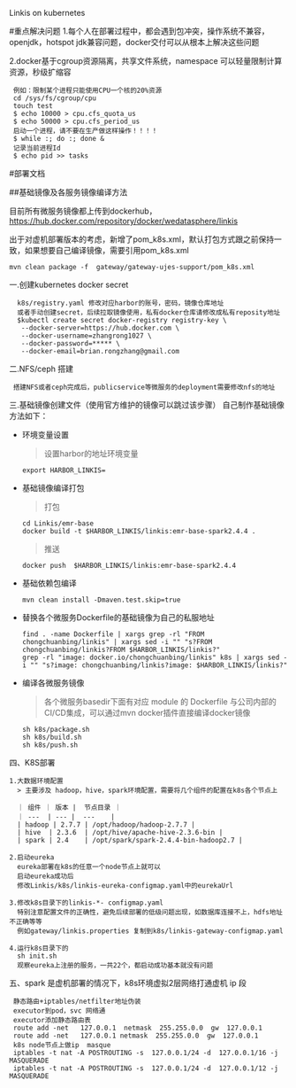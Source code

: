 Linkis on kubernetes

#重点解决问题
1.每个人在部署过程中，都会遇到包冲突，操作系统不兼容，openjdk，hotspot jdk兼容问题，docker交付可以从根本上解决这些问题

2.docker基于cgroup资源隔离，共享文件系统，namespace 可以轻量限制计算资源，秒级扩缩容

     例如：限制某个进程只能使用CPU一个核的20%资源
     cd /sys/fs/cgroup/cpu
     touch test 
     $ echo 10000 > cpu.cfs_quota_us 
     $ echo 50000 > cpu.cfs_period_us
     启动一个进程，请不要在生产做这样操作！！！！  
     $ while :; do :; done &
     记录当前进程Id
     $ echo pid >> tasks

#部署文档
    
##基础镜像及各服务镜像编译方法

  目前所有微服务镜像都上传到dockerhub，https://hub.docker.com/repository/docker/wedatasphere/linkis
  
  出于对虚机部署版本的考虑，新增了pom_k8s.xml，默认打包方式跟之前保持一致，如果想要自己编译镜像，需要引用pom_k8s.xml
  
    mvn clean package -f  gateway/gateway-ujes-support/pom_k8s.xml
  
  一.创建kubernetes  docker secret
  
      k8s/registry.yaml 修改对应harbor的账号，密码，镜像仓库地址
      或者手动创建secret，后续拉取镜像使用，私有docker仓库请修改成私有reposity地址
      $kubectl create secret docker-registry registry-key \
       --docker-server=https://hub.docker.com \
       --docker-username=zhangrong1027 \
       --docker-password=***** \
       --docker-email=brian.rongzhang@gmail.com
  
  二.NFS/ceph 搭建
  
     搭建NFS或者ceph完成后，publicservice等微服务的deployment需要修改nfs的地址
  
  三.基础镜像创建文件（使用官方维护的镜像可以跳过该步骤）
   自己制作基础镜像方法如下：
   *  环境变量设置
   
        > 设置harbor的地址环境变量
        ```
        export HARBOR_LINKIS=
        ```
      
   * 基础镜像编译打包
        > 打包
        ```
        cd Linkis/emr-base
        docker build -t $HARBOR_LINKIS/linkis:emr-base-spark2.4.4 .
        ```
        > 推送
        ```
        docker push  $HARBOR_LINKIS/linkis:emr-base-spark2.4.4 
        ```
   * 基础依赖包编译
        ```
        mvn clean install -Dmaven.test.skip=true
        ```

   * 替换各个微服务Dockerfile的基础镜像为自己的私服地址
        ```
        find . -name Dockerfile | xargs grep -rl "FROM chongchuanbing/linkis" | xargs sed -i "" "s?FROM chongchuanbing/linkis?FROM $HARBOR_LINKIS/linkis?"
        grep -rl "image: docker.io/chongchuanbing/linkis" k8s | xargs sed -i "" "s?image: chongchuanbing/linkis?image: $HARBOR_LINKIS/linkis?"
        ```
   
   * 编译各微服务镜像
   
        > 各个微服务basedir下面有对应 module 的 Dockerfile
    与公司内部的CI/CD集成，可以通过mvn docker插件直接编译docker镜像
        ```
        sh k8s/package.sh
        sh k8s/build.sh
        sh k8s/push.sh
        ```
     
  四、K8S部署
    
    1.大数据环境配置
      > 主要涉及 hadoop，hive，spark环境配置，需要将几个组件的配置在k8s各个节点上
      
      ｜ 组件 ｜ 版本 |  节点目录 ｜
      ｜ ---  | --- |  ---    |
      | hadoop | 2.7.7 | /opt/hadoop/hadoop-2.7.7 |
      | hive  | 2.3.6  | /opt/hive/apache-hive-2.3.6-bin |
      | spark | 2.4    | /opt/spark/spark-2.4.4-bin-hadoop2.7 |   
      
    2.启动eureka
      eureka部署在k8s的任意一个node节点上就可以
      启动eureka成功后
      修改Linkis/k8s/linkis-eureka-configmap.yaml中的eurekaUrl
      
    3.修改k8s目录下的linkis-*- configmap.yaml
      特别注意配置文件的正确性，避免后续部署的低级问题出现，如数据库连接不上，hdfs地址不正确等等
      例如gateway/linkis.properties 复制到k8s/linkis-gateway-configmap.yaml
      
    4.运行k8s目录下的 
      sh init.sh
      观察eureka上注册的服务，一共22个，都启动成功基本就没有问题

   五、spark 是虚机部署的情况下，k8s环境虚拟2层网络打通虚机 ip 段
   
     静态路由+iptables/netfilter地址伪装
     executor到pod，svc 网络通
     executor添加静态路由表
     route add -net   127.0.0.1  netmask  255.255.0.0  gw  127.0.0.1
     route add -net   127.0.0.1 netmask  255.255.0.0  gw  127.0.0.1
     k8s node节点上做ip  masque
     iptables -t nat -A POSTROUTING -s  127.0.0.1/24 -d  127.0.0.1/16 -j MASQUERADE
     iptables -t nat -A POSTROUTING -s  127.0.0.1/24 -d  127.0.0.1/12 -j  MASQUERADE
